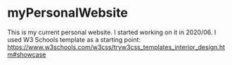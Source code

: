 # myPersonalWebsite



This is my current personal website.
I started working on it in 2020/06.
I used W3 Schools template as a starting point:
https://www.w3schools.com/w3css/tryw3css_templates_interior_design.htm#showcase
